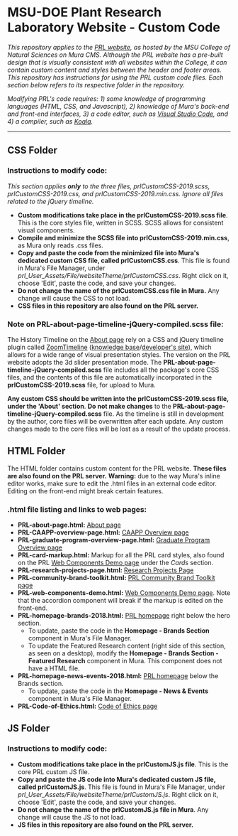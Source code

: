 # MSU-DOE Plant Research Laboratory Website - Custom Code
*This repository applies to the <a href="https://prl.natsci.msu.edu/">PRL website</a>, as hosted by the MSU College of Natural Sciences on Mura CMS. Although the PRL website has a pre-built design that is visually consistent with all websites within the College, it can contain custom content and styles between the header and footer areas. This repository has instructions for using the PRL custom code files. Each section below refers to its respective folder in the repository.*

*Modifying PRL's code requires: 1) some knowledge of programming languages (HTML, CSS, and Javascript), 2) knowledge of Mura's back-end and front-end interfaces, 3) a code editor, such as <a href="https://code.visualstudio.com/"> Visual Studio Code</a>, and 4) a compiler, such as <a href="http://koala-app.com/">Koala</a>.*
<hr>

## CSS Folder
### Instructions to modify code:
*This section applies **only** to the three files, prlCustomCSS-2019.scss, prlCustomCSS-2019.css, and prlCustomCSS-2019.min.css. Ignore all files related to the jQuery timeline.* 
 * **Custom modifications take place in the prlCustomCSS-2019.scss file**. This is the core styles file, written in SCSS. SCSS allows for consistent visual components.
* **Compile and minimize the SCSS file into prlCustomCSS-2019.min.css**, as Mura only reads .css files. 
* **Copy and paste the code from the minimized file into Mura's dedicated custom CSS file, called  prlCustomCSS.css**. This file is found in Mura's File Manager, under *prl_User_Assets/File/websiteTheme/prlCustomCSS.css*. Right click on it, choose 'Edit', paste the code, and save your changes.
* **Do not change the name of the prlCustomCSS.css file in Mura.** Any change will cause the CSS to not load.
* **CSS files in this repository are also found on the PRL server.** 
### Note on PRL-about-page-timeline-jQuery-compiled.scss file:
The History Timeline on the <a href="https://prl.natsci.msu.edu/about/">About page</a> rely on a CSS and jQuery timeline plugin called <a href="http://preview.codecanyon.net/item/zoomtimeline-css-timeline-pack/full_screen_preview/16918891?_ga=2.76863253.1076320330.1529523907-713049933.1525180595">ZoomTimeline</a> (<a href="https://zoomthe.me/knowledge-base/zoomtimeline/">knowledge base</a>/<a href="http://digitalzoomstudio.net/">developer's site</a>), which allows for a wide range of visual presentation styles. The version on the PRL website adopts the 3d slider presentation mode. The **PRL-about-page-timeline-jQuery-compiled.scss** file includes all the package's core CSS files, and the contents of this file are automatically incorporated in the **prlCustomCSS-2019.scss** file, for upload to Mura.

**Any custom CSS should be written into the prlCustomCSS-2019.scss file, under the  'About' section**. **Do not make changes** to the **PRL-about-page-timeline-jQuery-compiled.scss** file. As the timeline is still in development by the author, core files will be overwritten after each update. Any custom changes made to the core files will be lost as a result of the update process.

## HTML Folder
The HTML folder contains custom content for the PRL website. **These files are also found on the PRL server.**
**Warning:** due to the way Mura's inline editor works, make sure to edit the .html files in an external code editor. Editing on the front-end might break certain features.
### .html file listing and links to web pages:
* **PRL-about-page.html:** <a href="https://prl.natsci.msu.edu/about/">About page</a>
* **PRL-CAAPP-overview-page.html:**  <a href="https://prl.natsci.msu.edu/research-tech/center-for-advanced-algal-and-plant-phenotyping/">CAAPP Overview page</a>
* **PRL-graduate-program-overview-page.html:**  <a href="https://prl.natsci.msu.edu/graduate-program/graduate-program-overview/">Graduate Program Overview page</a>
* **PRL-card-markup.html:** Markup for all the PRL card styles, also found on the PRL <a href="https://prl.natsci.msu.edu/about/internal-resources/brand-guides/communications-department-resources/web-components-demo/">Web Components Demo page</a> under the *Cards* section.
* **PRL-research-projects-page.html:** <a href="https://prl.natsci.msu.edu/research-tech/research-projects/">Research Projects Page</a>
* **PRL-community-brand-toolkit.html:**  <a href="https://prl.natsci.msu.edu/about/internal-resources/brand-guides/prl-community-brand-toolkit/">PRL Community Brand Toolkit page</a>
* **PRL-web-components-demo.html:**  <a href="https://prl.natsci.msu.edu/about/internal-resources/brand-guides/communications-department-resources/web-components-demo/">Web Components Demo page</a>. Note that the accordion component will break if the markup is edited on the front-end.
* **PRL-homepage-brands-2018.html:**  <a href="https://prl.natsci.msu.edu/">PRL homepage</a> right below the hero section.
  * To update, paste the code in the **Homepage - Brands Section** component in Mura's File Manager.
  * To update the Featured Research content (right side of this section, as seen on a desktop), modify the **Homepage - Brands Section - Featured Research** component in Mura. This component does not have a HTML file.
* **PRL-homepage-news-events-2018.html:** <a href="https://prl.natsci.msu.edu/">PRL homepage</a> below the Brands section.
  * To update, paste the code in the **Homepage - News & Events** component in Mura's File Manager.
* **PRL-Code-of-Ethics.html:** <a href="https://prl.natsci.msu.edu/about/internal-resources/employee-documents/code-of-ethics/">Code of Ethics page</a>
 
## JS Folder 
### Instructions to modify code:
* **Custom modifications take place in the prlCustomJS.js file**. This is the core PRL custom JS file.
* **Copy and paste the JS code into Mura's dedicated custom JS file, called prlCustomJS.js**. This file is found in Mura's File Manager, under *prl_User_Assets/File/websiteTheme/prlCustomJS.js*. Right click on it, choose 'Edit', paste the code, and save your changes.
* **Do not change the name of the prlCustomJS.js file in Mura**. Any change will cause the JS to not load.
* **JS files in this repository are also found on the PRL server.**